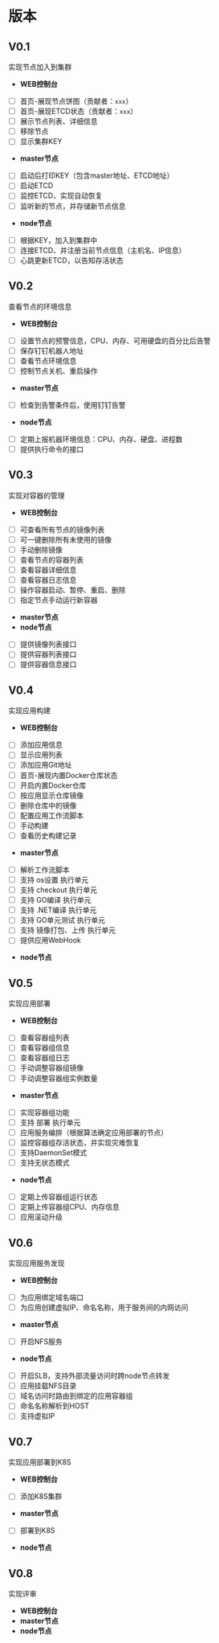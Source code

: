 # 版本
## V0.1

实现节点加入到集群

- **WEB控制台**
- [ ] 首页-展现节点饼图（贡献者：`xxx`）
- [ ] 首页-展现ETCD状态（贡献者：`xxx`）
- [ ] 展示节点列表、详细信息
- [ ] 移除节点
- [ ] 显示集群KEY
- **master节点**
- [ ] 启动后打印KEY（包含master地址、ETCD地址）
- [ ] 启动ETCD
- [ ] 监控ETCD、实现自动恢复
- [ ] 监听新的节点，并存储新节点信息
- **node节点**
- [ ] 根据KEY，加入到集群中
- [ ] 连接ETCD、并注册当前节点信息（主机名、IP信息）
- [ ] 心跳更新ETCD，以告知存活状态

## V0.2

查看节点的环境信息

- **WEB控制台**
- [ ] 设置节点的预警信息，CPU、内存、可用硬盘的百分比后告警
- [ ] 保存钉钉机器人地址
- [ ] 查看节点环境信息
- [ ] 控制节点关机、重启操作
- **master节点**
- [ ] 检查到告警条件后，使用钉钉告警
- **node节点**
- [ ] 定期上报机器环境信息：CPU、内存、硬盘、进程数
- [ ] 提供执行命令的接口

## V0.3

实现对容器的管理

- **WEB控制台**
- [ ] 可查看所有节点的镜像列表
- [ ] 可一键删除所有未使用的镜像
- [ ] 手动删除镜像
- [ ] 查看节点的容器列表
- [ ] 查看容器详细信息
- [ ] 查看容器日志信息
- [ ] 操作容器启动、暂停、重启、删除
- [ ] 指定节点手动运行新容器
- **master节点**
- **node节点**
- [ ] 提供镜像列表接口
- [ ] 提供容器列表接口
- [ ] 提供容器信息接口

## V0.4

实现应用构建

- **WEB控制台**
- [ ] 添加应用信息
- [ ] 显示应用列表
- [ ] 添加应用Git地址
- [ ] 首页-展现内置Docker仓库状态
- [ ] 开启内置Docker仓库
- [ ] 按应用显示仓库镜像
- [ ] 删除仓库中的镜像
- [ ] 配置应用工作流脚本
- [ ] 手动构建
- [ ] 查看历史构建记录
- **master节点**
- [ ] 解析工作流脚本
- [ ] 支持 os设置 执行单元
- [ ] 支持 checkout 执行单元
- [ ] 支持 GO编译 执行单元
- [ ] 支持 .NET编译 执行单元
- [ ] 支持 GO单元测试 执行单元
- [ ] 支持 镜像打包、上传 执行单元
- [ ] 提供应用WebHook
- **node节点**

## V0.5

实现应用部署

- **WEB控制台**
- [ ] 查看容器组列表
- [ ] 查看容器组信息
- [ ] 查看容器组日志
- [ ] 手动调整容器组镜像
- [ ] 手动调整容器组实例数量
- **master节点**
- [ ] 实现容器组功能
- [ ] 支持 部署 执行单元
- [ ] 应用服务编排（根据算法确定应用部署的节点）
- [ ] 监控容器组存活状态，并实现灾难恢复
- [ ] 支持DaemonSet模式
- [ ] 支持无状态模式
- **node节点**
- [ ] 定期上传容器组运行状态
- [ ] 定期上传容器组CPU、内存信息
- [ ] 应用滚动升级

## V0.6

实现应用服务发现

- **WEB控制台**
- [ ] 为应用绑定域名端口
- [ ] 为应用创建虚拟IP、命名名称，用于服务间的内网访问
- **master节点**
- [ ] 开启NFS服务
- **node节点**
- [ ] 开启SLB，支持外部流量访问时跨node节点转发
- [ ] 应用挂载NFS目录
- [ ] 域名访问时路由到绑定的应用容器组
- [ ] 命名名称解析到HOST
- [ ] 支持虚拟IP

## V0.7

实现应用部署到K8S

- **WEB控制台**
- [ ] 添加K8S集群
- **master节点**
- [ ] 部署到K8S
- **node节点**


## V0.8

实现评审

- **WEB控制台**
- **master节点**
- **node节点**